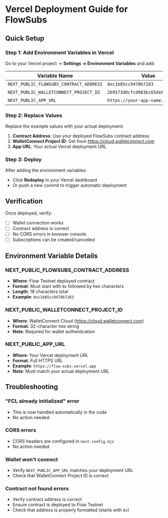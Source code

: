 # Vercel Deployment Guide for FlowSubs

## Quick Setup

### Step 1: Add Environment Variables in Vercel

Go to your Vercel project → **Settings → Environment Variables** and add:

| Variable Name | Value | Required |
|--------------|-------|----------|
| `NEXT_PUBLIC_FLOWSUBS_CONTRACT_ADDRESS` | `0xc1b85cc9470b7283` | ✅ Yes |
| `NEXT_PUBLIC_WALLETCONNECT_PROJECT_ID` | `2b9573d0cfcd983bc65de6e956573f28` | ✅ Yes |
| `NEXT_PUBLIC_APP_URL` | `https://your-app-name.vercel.app` | ✅ Yes |

### Step 2: Replace Values

Replace the example values with your actual deployment:

1. **Contract Address**: Use your deployed FlowSubs contract address
2. **WalletConnect Project ID**: Get from https://cloud.walletconnect.com
3. **App URL**: Your actual Vercel deployment URL

### Step 3: Deploy

After adding the environment variables:
- Click **Redeploy** in your Vercel dashboard
- Or push a new commit to trigger automatic deployment

## Verification

Once deployed, verify:
- [ ] Wallet connection works
- [ ] Contract address is correct
- [ ] No CORS errors in browser console
- [ ] Subscriptions can be created/cancelled

## Environment Variable Details

### NEXT_PUBLIC_FLOWSUBS_CONTRACT_ADDRESS
- **Where**: Flow Testnet deployed contract
- **Format**: Must start with `0x` followed by hex characters
- **Length**: 18 characters total
- **Example**: `0xc1b85cc9470b7283`

### NEXT_PUBLIC_WALLETCONNECT_PROJECT_ID
- **Where**: WalletConnect Cloud (https://cloud.walletconnect.com)
- **Format**: 32-character hex string
- **Note**: Required for wallet authentication

### NEXT_PUBLIC_APP_URL
- **Where**: Your Vercel deployment URL
- **Format**: Full HTTPS URL
- **Example**: `https://flow-subs.vercel.app`
- **Note**: Must match your actual deployment URL

## Troubleshooting

### "FCL already initialized" error
- This is now handled automatically in the code
- No action needed

### CORS errors
- CORS headers are configured in `next.config.mjs`
- No action needed

### Wallet won't connect
- Verify `NEXT_PUBLIC_APP_URL` matches your deployment URL
- Check that WalletConnect Project ID is correct

### Contract not found errors
- Verify contract address is correct
- Ensure contract is deployed to Flow Testnet
- Check that address is properly formatted (starts with `0x`)

